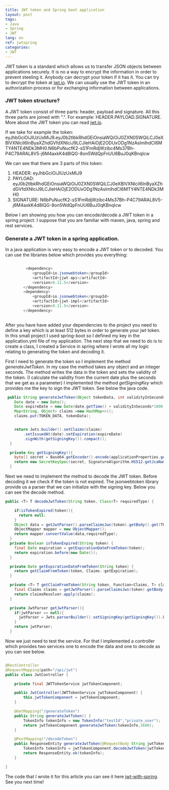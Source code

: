 ```yaml
---
title: JWT token and Spring boot application
layout: post
tags:
- Java
- Spring
- JWT
lang: en
ref: jwtspring
categories:
- JWT
---
```


JWT token is a standard which allows us to transfer JSON objects between applications securely. 
It is no a way to encrypt the information in order to prevent steeling it. Anybody can decrypt your token if it has it. You can try to decrypt the token at [jwt.io](https://jwt.io). We can usually use the JWT token in an authorization process or for exchanging information between applications. 


### JWT token structure?

A JWT token consist of three parts: header, payload and signature. All this three parts are joined with ".". For example: HEADER.PAYLOAD.SIGNATURE. More about the JWT token you can read [jwt.io](https://jwt.io/introduction).

If we take for example the token: eyJhbGciOiJIUzUxMiJ9.eyJ0b2tlbkRhdGEiOnsiaWQiOiJ0ZXN0SWQiLCJ0eXBlVXNlciI6InByaXZhdGVfdXNlciJ9LCJleHAiOjE2ODUxODg1NzAsImlhdCI6MTY4NTE4NDk3MH0.N6bPuNucfK2-sS1FmRdjWzibc4Ms37Bh-P4C79ARAL8V5-j6M4axkK4d8lQG-8on5WdQpFnUU6BuJ0qKBnqIcw

We can see that there are 3 parts of this token:

1. HEADER: eyJhbGciOiJIUzUxMiJ9
2. PAYLOAD: eyJ0b2tlbkRhdGEiOnsiaWQiOiJ0ZXN0SWQiLCJ0eXBlVXNlciI6InByaXZhdGVfdXNlciJ9LCJleHAiOjE2ODUxODg1NzAsImlhdCI6MTY4NTE4NDk3MH0
3. SIGNATURE: N6bPuNucfK2-sS1FmRdjWzibc4Ms37Bh-P4C79ARAL8V5-j6M4axkK4d8lQG-8on5WdQpFnUU6BuJ0qKBnqIcw 

Below I am showing you how you can encode/decode a JWT token in a spring project. I suppose that you are familiar with maven, java, spring and rest services.

### Generate a JWT token in a spring application.


In a java application is very easy to encode a JWT token or to decoded. You can use the libraries below which provides you everything:

```java

         <dependency>
			<groupId>io.jsonwebtoken</groupId>
			<artifactId>jjwt-api</artifactId>
			<version>0.11.5</version>
		</dependency>
		<dependency>
			<groupId>io.jsonwebtoken</groupId>
			<artifactId>jjwt-impl</artifactId>
			<version>0.11.5</version>
		</dependency>
		
```

After you have have added your dependencies to the project you need to define a key which is at least 512 bytes in order to generate your jwt token. 
In this small project I used spring-boot so I defined my key in the application.yml file of my application. The next step that we need to do is to create a class,
I created a Service in spring where I wrote all my logic relating to generating the token and decoding it.

First I need to generate the token so I implement the method *generateJwtToken*. In my case the method takes any object and an integer seconds. The method writes the data in the token and sets the validity of the token. (I calculate the validity from the current date plus the seconds that we get as a parameter)
I implemented the method *getSigningKey* which provides me the key to sign the JWT token. See below the java code.

```java
 public String generateJwtToken(Object tokenData, int validityInSeconds) {
    Date date = new Date();
    Date expireDate = new Date(date.getTime() + validityInSeconds*1000);
    Map<String, Object> claims =new HashMap<>();
    claims.put(TOKEN_DATA, tokenData);


    return Jwts.builder().setClaims(claims)
        .setIssuedAt(date).setExpiration(expireDate)
        .signWith(getSigningKey()).compact();
  }

  private Key getSigningKey(){
    byte[] secret = Base64.getEncoder().encode(applicationProperties.getJwtSecret().getBytes());
    return new SecretKeySpec(secret, SignatureAlgorithm.HS512.getJcaName());
  }

```
Next we need to implement the method to decode the JWT token. Before decoding it we check if the token is not expired. The jsonwebtoken library provide us a parser that we can initialize with the signing key. Below you can see the decode method.
 
```java
public <T> T decodeJwtToken(String token, Class<T> requiredType) {

    if(isTokenExpired(token)){
      return null;
    }
    Object data = getJwtParser().parseClaimsJws(token).getBody().get(TOKEN_DATA);
    ObjectMapper mapper = new ObjectMapper();
    return mapper.convertValue(data,requiredType);
  }
  private Boolean isTokenExpired(String token) {
    final Date expiration = getExpirationDateFromToken(token);
    return expiration.before(new Date());
  }

  private Date getExpirationDateFromToken(String token) {
    return getClaimFromToken(token, Claims::getExpiration);
  }

  private <T> T getClaimFromToken(String token, Function<Claims, T> claimsResolver) {
    final Claims claims = getJwtParser().parseClaimsJws(token).getBody();
    return claimsResolver.apply(claims);
  }

  private JwtParser getJwtParser(){
    if(jwtParser == null){
      jwtParser = Jwts.parserBuilder().setSigningKey(getSigningKey()).build();
    }
    return jwtParser;
  }

```
Now we just need to test the service. For that I implemented a controller which provides two services one to encode the data and one to decode as you can see below.

```java

@RestController
@RequestMapping(path="/api/jwt")
public class JwtController {

	private final JWTTokenService jwtTokenComponent;

	public JwtController(JWTTokenService jwtTokenComponent) {
		this.jwtTokenComponent = jwtTokenComponent;
	}

	@GetMapping("/generateToken")
	public String generateJwtToken() {
		TokenInfo tokenInfo = new TokenInfo("testId","private_user");
		return jwtTokenComponent.generateJwtToken(tokenInfo,3600);
	}

	@PostMapping("/decodeToken")
	public ResponseEntity generateJwtToken(@RequestBody String jwtToken) {
		TokenInfo tokenInfo = jwtTokenComponent.decodeJwtToken(jwtToken,TokenInfo.class);
		return ResponseEntity.ok(tokenInfo);
	}

}

```

The code that I wrote it for this article you can see it here [jwt-with-spring](https://github.com/frincuandreea/blog-projects-examples/tree/main/jwt-with-spring).
See you next time!
   